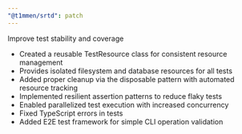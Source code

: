 ```yaml
---
"@t1mmen/srtd": patch
---
```


Improve test stability and coverage

- Created a reusable TestResource class for consistent resource management
- Provides isolated filesystem and database resources for all tests
- Added proper cleanup via the disposable pattern with automated resource tracking
- Implemented resilient assertion patterns to reduce flaky tests 
- Enabled parallelized test execution with increased concurrency
- Fixed TypeScript errors in tests
- Added E2E test framework for simple CLI operation validation